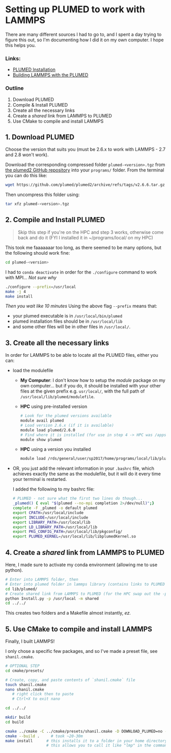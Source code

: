 # Setting up PLUMED to work with LAMMPS

There are many different sources I had to go to, and I spent a day trying to figure this out, so I'm documenting how I did it on my own computer. I hope this helps you.

### Links:

- [PLUMED Installation](https://www.plumed.org/doc-v2.8/user-doc/html/_installation.html#installingonacluster)
- [Building LAMMPS with the PLUMED](https://docs.lammps.org/Build_extras.html#plumed)


### Outline

1. Download PLUMED
2. Compile & Install PLUMED
3. Create all the necessary links
4. Create a _shared_ link from LAMMPS to PLUMED
5. Use CMake to compile and install LAMMPS

## 1. Download PLUMED

Choose the version that suits you (must be 2.6.x to work with LAMMPS - 2.7 and 2.8 won't work).

Download the corresponding compressed folder `plumed-<version>.tgz` from [the plumed2 GitHub repository](https://github.com/plumed/plumed2/releases) into your `programs/` folder. From the terminal you can do this like:

```bash
wget https://github.com/plumed/plumed2/archive/refs/tags/v2.6.6.tar.gz
```

Then uncompress this folder using:

```bash
tar xfz plumed-<version>.tgz
```

## 2. Compile and Install PLUMED

> Skip this step if you're on the HPC and step 3 works, otherwise come back and do it (FYI I installed it in ~/programs/local/ on my HPC)

This took me faaaaaaar too long, as there seemed to be many options, but the following should work fine:

```bash
cd plumed-<version>
```
I had to `conda deactivate` in order for the `./configure` command to work with MPI... _Not sure why_
```bash
./configure --prefix=/usr/local
make -j 4
make install
```

_Then you wait like 10 minutes_ Using the above flag `--prefix` means that:

- your plumed executable is in `/usr/local/bin/plumed`
- plumed installation files should be in `/usr/local/lib` 
- and some other files will be in other files in `/usr/local/`. 

## 3. Create all the necessary links

In order for LAMMPS to be able to locate all the PLUMED files, either you can:

- load the modulefile
    
    - **My Computer**: I don't know how to setup the _module_ package on my own computer... but if you do, it should be installed with your other files at the given prefix e.g. `usr/local/`, with the full path of `/usr/local/lib/plumed/modulefile`.
    - **HPC** using pre-installed version
    
        ```bash
        # Look for the plumed versions available
        module avail plumed
        # Load version 2.6.x (if it is available)
        module load plumed/2.6.0
        # Find where it is installed (for use in step 4 -> HPC was /apps/plumed/2.6.0/)
        module show plumed
        ```
    - **HPC** using a version you installed
    
        ```bash
        module load /rds/general/user/sp2017/home/programs/local/lib/plumed/modulefile
        ```

- OR, you just add the relevant information in your `.bashrc` file, which achieves exactly the same as the modulefile, but it will do it every time your terminal is restarted.

    I added the following to my bashrc file:

    ```bash
    # PLUMED - not sure what the first two lines do though...
    _plumed() { eval "$(plumed --no-mpi completion 2>/dev/null)";}
    complete -F _plumed -o default plumed
    export CPATH=/usr/local/include
    export INCLUDE=/usr/local/include
    export LIBRARY_PATH=/usr/local/lib
    export LD_LIBRARY_PATH=/usr/local/lib
    export PKG_CONFIG_PATH=/usr/local/lib/pkgconfig/
    export PLUMED_KERNEL=/usr/local/lib/libplumedKernel.so
    ```

## 4. Create a _shared_ link from LAMMPS to PLUMED

Here, I made sure to activate my conda environment (allowing me to use python).

```bash
# Enter into LAMMPS folder, then
# Enter into plumed folder in lammps library (contains links to PLUMED library)
cd lib/plumed/
# Create shared link from LAMMPS to PLUMED (for the HPC swap out the -p flag value to "/apps/plumed/2.6.0/")
python Install.py -p /usr/local -m shared
cd ../../
```

This creates two folders and a Makefile almost instantly, *ez.*

## 5. Use CMake to compile and install LAMMPS

Finally, I built LAMMPS! 

I only chose a specific few packages, and so I've made a preset file, see `shanil.cmake`.

```bash
# OPTIONAL STEP
cd cmake/presets/

# Create, copy, and paste contents of `shanil.cmake` file
touch shanil.cmake
nano shanil.cmake 
   # right click then to paste
   # Ctrl+X to exit nano

cd ../../
```

```bash
mkdir build
cd build

cmake ../cmake -C ../cmake/presets/shanil.cmake -D DOWNLOAD_PLUMED=no -D PLUMED_MODE=shared
cmake --build .		# took ~20-30m
make install      # this installs it to a folder in your home directory, i.e. ~/.local/bin/lmp
                  # this allows you to call it like "lmp" in the command line
```
